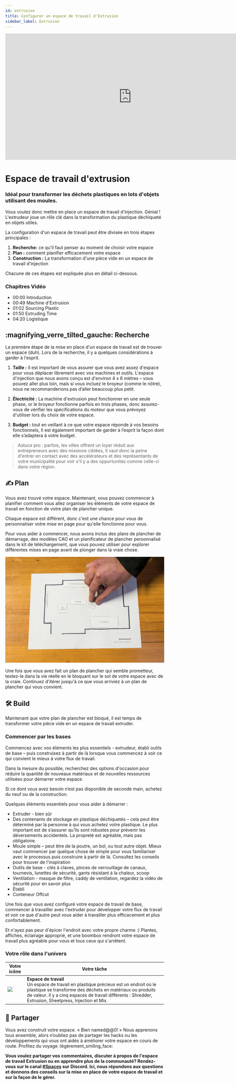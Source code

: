 ```yaml
---
id: extrusion
title: Configurer un espace de travail d'Extrusion
sidebar_label: Extrusion
---
```


<div class="videocontainer">
  <iframe width="800" height="400" src="https://www.youtube.com/embed/NuYj4hDjKzU" frameborder="0" allow="accelerometer; autoplay; encrypted-media; gyroscope; picture-in-picture" allowfullscreen></iframe>
</div>

<style>
:root {
  --highlight: #37b4a3;
  --hover: #37b4a3;
}
</style>

# Espace de travail d'extrusion

<div class="videoChapters">
<div class="videoChaptersMain">

### Idéal pour transformer les déchets plastiques en lots d'objets utilisant des moules.

Vous voulez donc mettre en place un espace de travail d'injection. Génial ! L'extrudeur joue un rôle clé dans la transformation du plastique déchiqueté en objets utiles.

La configuration d'un espace de travail peut être divisée en trois étapes principales :


1. <b>Recherche:</b> ce qu'il faut penser au moment de choisir votre espace
2. <b>Plan :</b> comment planifier efficacement votre espace
3. <b>Construction :</b> La transformation d'une pièce vide en un espace de travail d'injection

Chacune de ces étapes est expliquée plus en détail ci-dessous.

</div>
<div class="videoChaptersSidebar">

### Chapitres Vidéo

- 00:00 Introduction
- 00:49 Machine d'Extrusion
- 01:02 Sourcing Plastic
- 01:50 Extruding Time
- 04:20 Logistique

</div>
</div>

## :magnifying_verre_tilted_gauche: Recherche

La première étape de la mise en place d'un espace de travail est de trouver un espace (duh). Lors de la recherche, il y a quelques considérations à garder à l'esprit.

1. <b>Taille :</b> Il est important de vous assurer que vous avez assez d'espace pour vous déplacer librement avec vos machines et outils. L'espace d'injection que nous avons conçu est d'environ 4 x 6 mètres – vous pouvez aller plus loin, mais si vous incluez le broyeur (comme le nôtre), nous ne recommanderions pas d’aller beaucoup plus petit.

2. <b>Électricité :</b> La machine d'extrusion peut fonctionner en une seule phase, or le broyeur fonctionne parfois en trois phases, donc assurez-vous de vérifier les spécifications du moteur que vous prévoyez d'utiliser lors du choix de votre espace.

3. <b>Budget :</b> tout en veillant à ce que votre espace réponde à vos besoins fonctionnels, Il est également important de garder à l’esprit la façon dont elle s’adaptera à votre budget.

> Astuce pro : parfois, les villes offrent un loyer réduit aux entrepreneurs avec des missions ciblées, Il vaut donc la peine d'entrer en contact avec des accélérateurs et des représentants de votre municipalité pour voir s'il y a des opportunités comme celle-ci dans votre région.


## ✍ Plan

Vous avez trouvé votre espace. Maintenant, vous pouvez commencer à planifier comment vous allez organiser les éléments de votre espace de travail en fonction de votre plan de plancher unique.

Chaque espace est différent, donc c'est une chance pour vous de personnaliser votre mise en page pour qu'elle fonctionne pour vous.

Pour vous aider à commencer, nous avons inclus des plans de plancher de démarrage, des modèles CAO et un planificateur de plancher personnalisé dans le kit de téléchargement, que vous pouvez utiliser pour explorer différentes mises en page avant de plonger dans la vraie chose.

![Espace de travail d'extrusion](assets/spaces_extruder.jpg)

Une fois que vous avez fait un plan de plancher qui semble prometteur, testez-le dans la vie réelle en le bloquant sur le sol de votre espace avec de la craie. Continuez d'itérer jusqu'à ce que vous arriviez à un plan de plancher qui vous convient.


## 🛠 Build

Maintenant que votre plan de plancher est bloqué, il est temps de transformer votre pièce vide en un espace de travail extruder.

### Commencer par les bases

Commencez avec vos éléments les plus essentiels - extrudeur, établi outils de base – puis construisez à partir de là lorsque vous commencez à voir ce qui convient le mieux à votre flux de travail.

Dans la mesure du possible, recherchez des options d'occasion pour réduire la quantité de nouveaux matériaux et de nouvelles ressources utilisées pour démarrer votre espace.

Si ce dont vous avez besoin n’est pas disponible de seconde main, achetez du neuf ou de la construction.

Quelques éléments essentiels pour vous aider à démarrer :

- Extruder - bien sûr
- Des contenants de stockage en plastique déchiquetés – cela peut être déterminé par la personne à qui vous achetez votre plastique. Le plus important est de s’assurer qu’ils sont robustes pour prévenir les déversements accidentels. La propreté est agréable, mais pas obligatoire.
- Moule simple – peut être de la poutre, un bol, ou tout autre objet. Mieux vaut commencer par quelque chose de simple pour vous familiariser avec le processus puis construire à partir de là. Consultez les conseils pour trouver de l'inspiration
- Outils de base - clés à claves, pinces de verrouillage de canaux, tournevis, lunettes de sécurité, gants résistant à la chaleur, scoop
- Ventilation - masque de filtre, caddy de ventilation, regardez la vidéo de sécurité pour en savoir plus
- Établi
- Conteneur Offcut

Une fois que vous avez configuré votre espace de travail de base, commencer à travailler avec l'extruder pour développer votre flux de travail et voir ce que d'autre peut vous aider à travailler plus efficacement et plus confortablement.

Et n'ayez pas peur d'épicer l'endroit avec votre propre charme :) Plantes, affiches, éclairage approprié, et une boombox rendront votre espace de travail plus agréable pour vous et tous ceux qui s'arrêtent.


### Votre rôle dans l'univers
| Votre icône                                                                       | Votre tâche                                                                                                                                                                                                                                                             |
| --------------------------------------------------------------------------------- | ----------------------------------------------------------------------------------------------------------------------------------------------------------------------------------------------------------------------------------------------------------------------- |
| <img src="../assets/universe/badge-workspace.png" width="150" /> | __Espace de travail__ <br> Un espace de travail en plastique précieux est un endroit où le plastique se transforme des déchets en matériaux ou produits de valeur. Il y a cinq espaces de travail différents : Shredder, Extrusion, Sheetpress, Injection et Mix. |


## 👋 Partager

Vous avez construit votre espace. « Bien named@@0! » Nous apprenons tous ensemble, alors n’oubliez pas de partager les hacks ou les développements qui vous ont aidés à améliorer votre espace en cours de route. Profitez du voyage :légèrement_smiling_face:

<b>Vous voulez partager vos commentaires, discuter à propos de l'espace de travail Extrusion ou en apprendre plus de la communauté? Rendez-vous sur le canal [#Spaces](https://discordapp.com/invite/p92s237) sur Discord. Ici, nous répondons aux questions et donnons des conseils sur la mise en place de votre espace de travail et sur la façon de le gérer.</b>